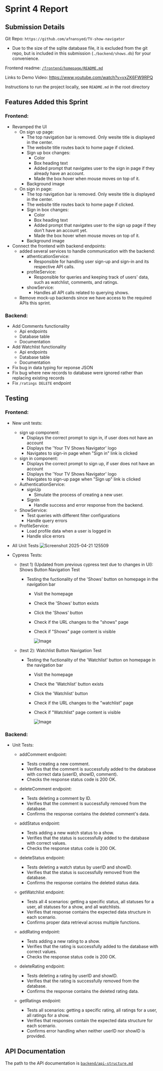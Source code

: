 # Sprint 4 Report

## Submission Details
Git Repo: `https://github.com/afnansyed/TV-show-navigator`
- Due to the size of the sqlite database file, it is excluded from the git repo, but is included in this submission (`./backend/shows.db`) for your convenience.

Frontend readme: [`/frontend/homepage/README.md`](/frontend/homepage/README.md)

Links to Demo Video: https://www.youtube.com/watch?v=vxZK6FW9RPQ

Instructions to run the project locally, see `README.md` in the root directory

## Features Added this Sprint
### Frontend:
- Revamped the UI
    - On sign up page:
        - The top navigation bar is removed. Only wesite title is displayed in the center.
        - The website title routes back to home page if clicked.
        - Sign up box changes:
           - Color
           - Box heading text
           - Added prompt that navigates user to the sign in page if they already have an account.
           - Made the box hover when mouse moves on top of it.
        - Background image
    - On sign in page:
        - The top navigation bar is removed. Only wesite title is displayed in the center.
        - The website title routes back to home page if clicked.
        - Sign in box changes:
           - Color
           - Box heading text
           - Added prompt that navigates user to the sign up page if they don't have an account yet.
           - Made the box hover when mouse moves on top of it.
        - Background image
- Connect the frontend with backend endpoints:
    - added several services to handle communication with the backend:
        - athenticationService:
            - Responsible for handling user sign-up and sign-in and its respective API calls.
        - profileService:
            - Responsible for queries and keeping track of users' data, such as watchlist, comments, and ratings.
        - showService:
            - Handles all API calls related to querying shows.
    - Remove mock-up backends since we have access to the required APIs this sprint.


      
### Backend:
- Add Comments functionality
  - Api endpoints
  - Database table
  - Documentation
- Add Watchlist functionality
  - Api endpoints
  - Database table
  - Documentation
- Fix bug in data typing for reponse JSON
- Fix bug where new records to database were ignored rather than replacing existing records
- Fix `/ratings DELETE` endpoint

## Testing
### Frontend:

- New unit tests:
  - sign up component:
      - Displays the correct prompt to sign in, if user does not have an account
      - Displays the 'Your TV Shows Navigator' logo
      - Navigates to sign-in page when "Sign in" link is clicked
  - sign in component:
      - Displays the correct prompt to sign up, if user does not have an account
      - Displays the 'Your TV Shows Navigator' logo
      - Navigates to sign-up page when "Sign up" link is clicked
  - AuthenticationService:
      - signUp
          - Simulate the process of creating a new user.
      - SignIn
          - Handle success and error response from the backend.
  - ShowService:
      - Test queries with different filter configurations
      - Handle query errors
  - ProfileService:
      - Load profile data when a user is logged in
      - Handle slice errors

- All Unit Tests
   ![Screenshot 2025-04-21 125509](https://github.com/user-attachments/assets/58be2952-95c5-43c2-bc20-73b21f7f4b1e)

   
- Cypress Tests:
    - (test 1) (Updated from previous cypress test due to changes in UI): Shows Button Navigation Test
        - Testing the fuctionality of the 'Shows' button on homepage in the navigation bar
          - Visit the homepage 
          - Check the 'Shows' button exists
          - Click the 'Shows' button
          - Check if the URL changes to the "shows" page
          - Check if "Shows" page content is visible

            ![Image](https://github.com/user-attachments/assets/3495ced0-009f-4893-bdff-061c0fce6e79)

    - (test 2): Watchlist Button Navigation Test
        - Testing the fuctionality of the 'Watchlist' button on homepage in the navigation bar
          - Visit the homepage 
          - Check the 'Watchlist' button exists
          - Click the 'Watchlist' button
          - Check if the URL changes to the "watchlist" page
          - Check if "Watchlist" page content is visible

            ![Image](https://github.com/user-attachments/assets/e3ef4fba-0bbf-4a24-8352-6ad82e7f4155)

    
### Backend:

- Unit Tests:
  
  - addComment endpoint:
    - Tests creating a new comment.
    - Verifies that the comment is successfully added to the database with correct data (userID, showID, comment).
    - Checks the response status code is 200 OK.
      
  - deleteComment endpoint:
    - Tests deleting a comment by ID.
    - Verifies that the comment is successfully removed from the database.
    - Confirms the response contains the deleted comment's data.
      
  - addStatus endpoint:
    - Tests adding a new watch status to a show.
    - Verifies that the status is successfully added to the database with correct values.
    - Checks the response status code is 200 OK.
      
  - deleteStatus endpoint:
    - Tests deleting a watch status by userID and showID.
    - Verifies that the status is successfully removed from the database.
    - Confirms the response contains the deleted status data.
      
  - getWatchlist endpoint:
    - Tests all 4 scenarios: getting a specific status, all statuses for a user, all statuses for a show, and all watchlists.
    - Verifies that response contains the expected data structure in each scenario.
    - Confirms proper data retrieval across multiple functions.
      
  - addRating endpoint:
    - Tests adding a new rating to a show.
    - Verifies that the rating is successfully added to the database with correct values.
    - Checks the response status code is 200 OK.
      
  - deleteRating endpoint:
    - Tests deleting a rating by userID and showID.
    - Verifies that the rating is successfully removed from the database.
    - Confirms the response contains the deleted rating data.
      
  - getRatings endpoint:
    - Tests all scenarios: getting a specific rating, all ratings for a user, all ratings for a show.
    - Verifies that responses contain the expected data structure for each scenario.
    - Confirms error handling when neither userID nor showID is provided.

## API Documentation

The path to the API documentation is [`backend/api-structure.md`](backend/api-structure.md)

